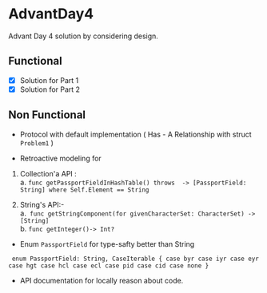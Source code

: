 # AdvantDay4
Advant Day 4 solution by considering design.

## Functional
- [x]  Solution for Part 1
- [x]  Solution for Part 2

## Non Functional
-  Protocol with default implementation ( Has - A Relationship with struct `Problem1` )

-  Retroactive modeling for  <br />
1. Collection'a API : <br />
  a. `func getPassportFieldInHashTable() throws  -> [PassportField: String] where Self.Element == String`
  
2. String's API:- <br />
  a.` func getStringComponent(for givenCharacterSet: CharacterSet) -> [String]` <br />
  b. `func getInteger()-> Int?` <br />
  
-  Enum `PassportField` for type-safty better than String 

` enum PassportField: String, CaseIterable {
     case byr
     case iyr
     case eyr
     case hgt
     case hcl
     case ecl
     case pid
     case cid
     case none
 }`
 
-  API documentation for locally reason about code. 

